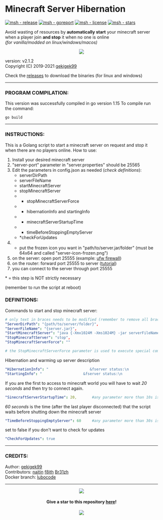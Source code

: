 # Minecraft Server Hibernation  

[![msh - release](https://img.shields.io/github/release/gekigek99/minecraft-server-hibernation?color=05aefc)](https://github.com/gekigek99/minecraft-vanilla-server-hibernation)
[![msh - goreport](https://goreportcard.com/badge/github.com/gekigek99/minecraft-server-hibernation)](https://github.com/gekigek99/minecraft-vanilla-server-hibernation)
[![msh - license](https://img.shields.io/github/license/gekigek99/minecraft-server-hibernation?color=6fff00)](https://github.com/gekigek99/minecraft-vanilla-server-hibernation)
[![msh - stars](https://img.shields.io/github/stars/gekigek99/minecraft-server-hibernation?color=ffbd19)](https://github.com/gekigek99/minecraft-vanilla-server-hibernation)

Avoid wasting of resources by **automatically start** your minecraft server when a player join **and stop** it when no one is online  
_(for vanilla/modded on linux/windows/macos)_  

<p align="center" >
    <a href="https://github.com/gekigek99/minecraft-server-hibernation" >
        <img src="https://user-images.githubusercontent.com/53654579/90397372-09a9df80-e098-11ea-925c-29e9bdfc0b48.png" >
    </a>
</p>

version: v2.1.2  
Copyright (C) 2019-2021 [gekigek99](https://github.com/gekigek99)  

Check the [releases](https://github.com/gekigek99/minecraft-server-hibernation/releases) to download the binaries (for linux and windows)

-----
### PROGRAM COMPILATION:
This version was successfully compiled in go version 1.15
To compile run the command:
```
go build
```

-----
### INSTRUCTIONS:
This is a Golang script to start a minecraft server on request and stop it when there are no players online.
How to use:
1. Install your desired minecraft server
2. "server-port" parameter in "server.properties" should be 25565
3. Edit the parameters in config.json as needed (*check definitions*):
    - serverDirPath
    - serverFileName
    - startMinecraftServer
    - stopMinecraftServer
    - * stopMinecraftServerForce
    - * hibernationInfo and startingInfo
    - * minecraftServerStartupTime
    - * timeBeforeStoppingEmptyServer
    - *checkForUpdates
4. * put the frozen icon you want in "path/to/server.jar/folder" (must be 64x64 and called "server-icon-frozen.png")
5. on the server: open port 25555 (example: [ufw firewall](https://www.configserverfirewall.com/ufw-ubuntu-firewall/ubuntu-firewall-open-port/))
6. on the router: forward port 25555 to server ([tutorial](https://www.wikihow.com/Open-Ports#Opening-Router-Firewall-Ports))
7. you can connect to the server through port 25555

\* = this step is NOT strictly necessary

(remember to run the script at reboot)

### DEFINITIONS:
Commands to start and stop minecraft server:
```yaml
# only text in braces needs to be modified (remember to remove all braces)
"ServerDirPath": "{path/to/server/folder}",
"ServerFileName": "{server.jar}",
"StartMinecraftServer": "java {-Xmx1024M -Xms1024M} -jar serverFileName nogui",
"StopMinecraftServer": "stop",
"StopMinecraftServerForce": ""

# the StopMinecraftServerForce parameter is used to execute special commands when a forced shutdown happens
```
Hibernation and warming up server description
```yaml
"HibernationInfo": "                   &fserver status:\n                   &b&lHIBERNATING",
"StartingInfo": "                   &fserver status:\n                    &6&lWARMING UP",
```
If you are the first to access to minecraft world you will have to wait *20 seconds* and then try to connect again.
```yaml
"SinecraftServerStartupTime": 20,       #any parameter more than 10s is recommended
```
*60 seconds* is the time (after the last player disconnected) that the script waits before shutting down the minecraft server
```yaml
"TimeBeforeStoppingEmptyServer": 60     #any parameter more than 30s is recommended
```
set to false if you don't want to check for updates
```yaml
"CheckForUpdates": true
```
-----
### CREDITS:  

Author: [gekigek99](https://github.com/gekigek99)  
Contributors: [najtin](https://github.com/najtin/minecraft-server-hibernation) [f8ith](https://github.com/f8ith/minecraft-server-hibernation) [Br31zh](https://github.com/Br31zh/minecraft-server-hibernation)  
Docker branch: [lubocode](https://github.com/gekigek99/minecraft-server-hibernation/tree/docker)  

-----

<p align="center" >
    <a href="https://www.buymeacoffee.com/gekigek99" >
        <img src="https://user-images.githubusercontent.com/53654579/98535501-81963900-2286-11eb-94a4-359adb64afe2.png" >
    </a>
</p>

<h4 align="center" >
    Give a star to this repository <a href="https://github.com/gekigek99/minecraft-server-hibernation" > here</a>!
</h4>

<p align="center" >
    <a href="https://github.com/gekigek99/minecraft-server-hibernation/stargazers" >
        <img src="https://reporoster.com/stars/gekigek99/minecraft-server-hibernation" >
    </a>
</p>
